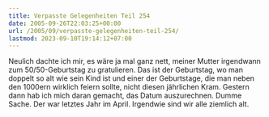 ```yaml
---
title: Verpasste Gelegenheiten Teil 254
date: 2005-09-26T22:03:25+00:00
url: /2005/09/verpasste-gelegenheiten-teil-254/
lastmod: 2023-09-10T19:14:12+07:00
---
```

Neulich dachte ich mir, es wäre ja mal ganz nett, meiner Mutter irgendwann zum 50/50-Geburtstag zu gratulieren. Das ist der Geburtstag, wo man doppelt so alt wie sein Kind ist und einer der Geburtstage, die man neben den 1000ern wirklich feiern sollte, nicht diesen jährlichen Kram. Gestern dann hab ich mich daran gemacht, das Datum auszurechnen. Dumme Sache. Der war letztes Jahr im April. Irgendwie sind wir alle ziemlich alt.
